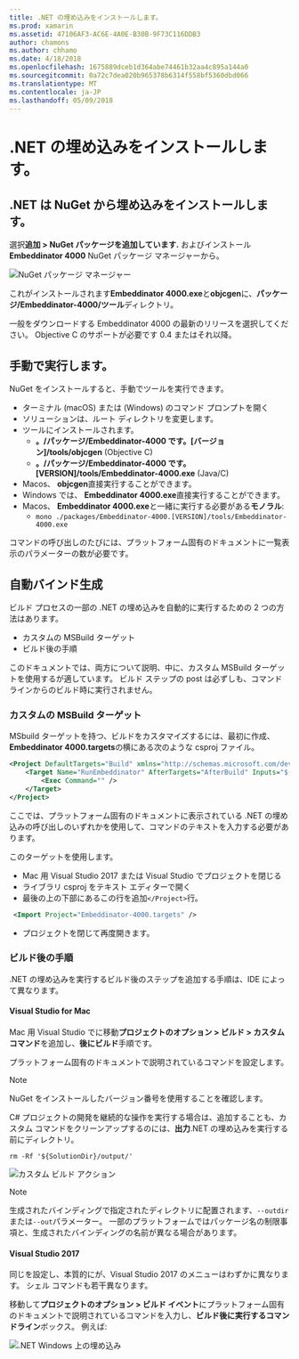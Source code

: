 ```yaml
---
title: .NET の埋め込みをインストールします。
ms.prod: xamarin
ms.assetid: 47106AF3-AC6E-4A0E-B30B-9F73C116DDB3
author: chamons
ms.author: chhamo
ms.date: 4/18/2018
ms.openlocfilehash: 1675889dceb1d364abe74461b32aa4c895a144a0
ms.sourcegitcommit: 0a72c7dea020b965378b6314f558bf5360dbd066
ms.translationtype: MT
ms.contentlocale: ja-JP
ms.lasthandoff: 05/09/2018
---
```

# <a name="installing-net-embedding"></a>.NET の埋め込みをインストールします。

## <a name="installing-net-embedding-from-nuget"></a>.NET は NuGet から埋め込みをインストールします。

選択**追加 > NuGet パッケージを追加しています.** およびインストール**Embeddinator 4000** NuGet パッケージ マネージャーから。

![NuGet パッケージ マネージャー](images/visualstudionuget.png)

これがインストールされます**Embeddinator 4000.exe**と**objcgen**に、**パッケージ/Embeddinator-4000/ツール**ディレクトリ。

一般をダウンロードする Embeddinator 4000 の最新のリリースを選択してください。 Objective C のサポートが必要です 0.4 またはそれ以降。

## <a name="running-manually"></a>手動で実行します。

NuGet をインストールすると、手動でツールを実行できます。

- ターミナル (macOS) または (Windows) のコマンド プロンプトを開く
- ソリューションは、ルート ディレクトリを変更します。
- ツールにインストールされます。
    - **。/パッケージ/Embeddinator-4000 です。[バージョン]/tools/objcgen** (Objective C)
    - **。/パッケージ/Embeddinator-4000 です。[VERSION]/tools/Embeddinator-4000.exe** (Java/C) 
- Macos、 **objcgen**直接実行することができます。 
- Windows では、 **Embeddinator 4000.exe**直接実行することができます。
- Macos、 **Embeddinator 4000.exe**と一緒に実行する必要がある**モノラル**: 
    - `mono ./packages/Embeddinator-4000.[VERSION]/tools/Embeddinator-4000.exe`

コマンドの呼び出しのたびには、プラットフォーム固有のドキュメントに一覧表示のパラメーターの数が必要です。

## <a name="automatic-binding-generation"></a>自動バインド生成

ビルド プロセスの一部の .NET の埋め込みを自動的に実行するための 2 つの方法はあります。

- カスタムの MSBuild ターゲット
- ビルド後の手順

このドキュメントでは、両方について説明、中に、カスタム MSBuild ターゲットを使用するが適しています。 ビルド ステップの post は必ずしも、コマンドラインからのビルド時に実行されません。

### <a name="custom-msbuild-targets"></a>カスタムの MSBuild ターゲット

MSbuild ターゲットを持つ、ビルドをカスタマイズするには、最初に作成、 **Embeddinator 4000.targets**の横にある次のような csproj ファイル。

```xml
<Project DefaultTargets="Build" xmlns="http://schemas.microsoft.com/developer/msbuild/2003">
    <Target Name="RunEmbeddinator" AfterTargets="AfterBuild" Inputs="$(OutputPath)/$(AssemblyName).dll" Outputs="$(IntermediateOutputPath)/Embeddinator/$(AssemblyName).framework/$(AssemblyName)">
        <Exec Command="" />
    </Target>
</Project>
```

ここでは、プラットフォーム固有のドキュメントに表示されている .NET の埋め込みの呼び出しのいずれかを使用して、コマンドのテキストを入力する必要があります。

このターゲットを使用します。

- Mac 用 Visual Studio 2017 または Visual Studio でプロジェクトを閉じる
- ライブラリ csproj をテキスト エディターで開く
- 最後の上の下部にあるこの行を追加`</Project>`行。

```xml
 <Import Project="Embeddinator-4000.targets" />
```

- プロジェクトを閉じて再度開きます。

### <a name="post-build-steps"></a>ビルド後の手順

.NET の埋め込みを実行するビルド後のステップを追加する手順は、IDE によって異なります。

#### <a name="visual-studio-for-mac"></a>Visual Studio for Mac

Mac 用 Visual Studio でに移動**プロジェクトのオプション > ビルド > カスタム コマンド**を追加し、**後にビルド**手順です。

プラットフォーム固有のドキュメントで説明されているコマンドを設定します。

> [!NOTE]
> NuGet をインストールしたバージョン番号を使用することを確認します。

C# プロジェクトの開発を継続的な操作を実行する場合は、追加することも、カスタム コマンドをクリーンアップするのには、**出力**.NET の埋め込みを実行する前にディレクトリ。

```shell
rm -Rf '${SolutionDir}/output/'
```

![カスタム ビルド アクション](images/visualstudiocustombuild.png)

> [!NOTE]
> 生成されたバインディングで指定されたディレクトリに配置されます、`--outdir`または`--out`パラメーター。 一部のプラットフォームではパッケージ名の制限事項と、生成されたバインディングの名前が異なる場合があります。

#### <a name="visual-studio-2017"></a>Visual Studio 2017

同じを設定し、本質的にが、Visual Studio 2017 のメニューはわずかに異なります。 シェル コマンドも若干異なります。

移動して**プロジェクトのオプション > ビルド イベント**にプラットフォーム固有のドキュメントで説明されているコマンドを入力し、**ビルド後に実行するコマンドライン**ボックス。 例えば:

![.NET Windows 上の埋め込み](images/visualstudiowindows.png)
